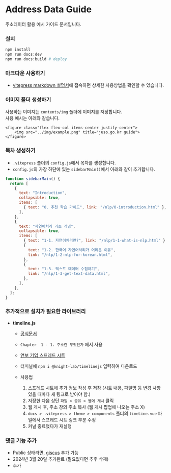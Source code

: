 # Address Data Guide

주소데이터 활용 예시 가이드 문서입니다.

### 설치

```bash
npm install
npm run docs:dev
npm run docs:build # deploy
```

### 마크다운 사용하기

- [vitepress markdown 설명서](https://vitepress.vuejs.org/guide/markdown)에 접속하면 상세한 사용방법을 확인할 수 있습니다.

### 이미지 폴더 생성하기

사용하는 이미지는 `contents/img` 폴더에 이미지를 저장합니다.  
사용 예시는 아래와 같습니다.

```
<figure class="flex flex-col items-center justify-center">
    <img src="../img/example.png" title="juso.go.kr guide">
</figure>
```

### 목차 생성하기

- `.vitepress` 폴더의 `config.js`에서 목차를 생성합니다.
- `config.js`의 가장 하단에 있는 `sidebarMain()`에서 아래와 같이 추가합니다.

```js
function sidebarMain() {
  return [
    {
      text: "Introduction",
      collapsible: true,
      items: [
        { text: "0. 추천 학습 가이드", link: "/nlp/0-introduction.html" },
      ],
    },
    {
      text: "자연어처리 기초 개념",
      collapsible: true,
      items: [
        { text: "1-1. 자연어처리란?", link: "/nlp/1-1-what-is-nlp.html" },
        {
          text: "1-2. 한국어 자연어처리가 어려운 이유",
          link: "/nlp/1-2-nlp-for-korean.html",
        },
        {
          text: "1-3. 텍스트 데이터 수집하기",
          link: "/nlp/1-3-get-text-data.html",
        },
      ],
    },
  ];
}
```

### 추가적으로 설치가 필요한 라이브러리

- **timeline.js**

  - [공식문서](https://timeline.knightlab.com/?_gl=1*ztgdcs*_ga*NDE2NjI4MzE0LjE3MDg2NzMzMDM.*_ga_8F4WPDMPL5*MTcwODY3MzMwMy4xLjEuMTcwODY3NDE3MS4wLjAuMA..)
  - `Chapter  1 - 1. 주소란 무엇인가` 에서 사용
  - [연보 기입 스프레드 시트](https://docs.google.com/spreadsheets/d/1uRR7MA8VW8TE8mveK2tjwcW3BCyp_NIB18MG9RxOYNw/edit?usp=sharing)
  - 터미널에 `npm i @knight-lab/timelinejs` 입력하여 다운로드

  - 사용법
    1. 스프레드 시트에 추가 정보 작성 후 저장 (시트 내용, 파일명 등 변경 사항 있을 때마다 새 링크로 받아야 함.)
    2. 저장한 다음 상단 `파일 > 공유 > 웹에 게시` 클릭
    3. 웹 게시 후, 주소 창의 주소 복사 (웹 게시 팝업에 나오는 주소 X)
    4. `docs > .vitepress > theme > components` 폴더의 `timeLine.vue` 파일에서 스프레드 시트 링크 부분 수정
    5. 커널 종료했다가 재실행

### 댓글 기능 추가

- Public 상태라면, [giscus](https://github.com/T-miracle/vitepress-plugin-comment-with-giscus?tab=readme-ov-file) 추가 가능
- 2024년 3월 20일 추가완료 (필요없다면 추후 삭제)
- 추가
